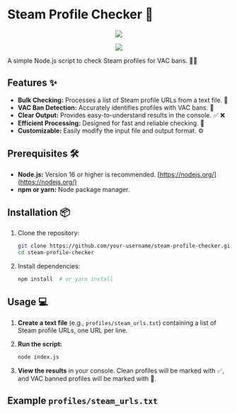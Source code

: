 # Steam Profile Checker 🚀

<p align="center">
  <img src="https://img.shields.io/badge/License-MIT-yellow.svg">
</p>

<p align="center">
  <img src="https://i.imgur.com/2SODyxU.png"><br/>
</p>

A simple Node.js script to check Steam profiles for VAC bans. 🕵️‍♂️

## Features ✨

*   **Bulk Checking:** Processes a list of Steam profile URLs from a text file. 📝
*   **VAC Ban Detection:**  Accurately identifies profiles with VAC bans. 🚫
*   **Clear Output:** Provides easy-to-understand results in the console. ✅ ❌
*   **Efficient Processing:**  Designed for fast and reliable checking. 💨
*   **Customizable:** Easily modify the input file and output format. ⚙️

## Prerequisites 🛠️

*   **Node.js:**  Version 16 or higher is recommended.  [https://nodejs.org/](https://nodejs.org/)
*   **npm or yarn:** Node package manager.

## Installation 📦

1.  Clone the repository:

    ```bash
    git clone https://github.com/your-username/steam-profile-checker.git
    cd steam-profile-checker
    ```

2.  Install dependencies:

    ```bash
    npm install  # or yarn install
    ```

## Usage 💻

1.  **Create a text file** (e.g., `profiles/steam_urls.txt`) containing a list of Steam profile URLs, one URL per line.

2.  **Run the script:**

    ```bash
    node index.js
    ```

3.  **View the results** in your console.  Clean profiles will be marked with ✅, and VAC banned profiles will be marked with 🚨.

## Example `profiles/steam_urls.txt`
